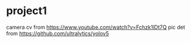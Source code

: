# project1
camera cv from https://www.youtube.com/watch?v=Fchzk1lDt7Q
pic det from https://github.com/ultralytics/yolov5
